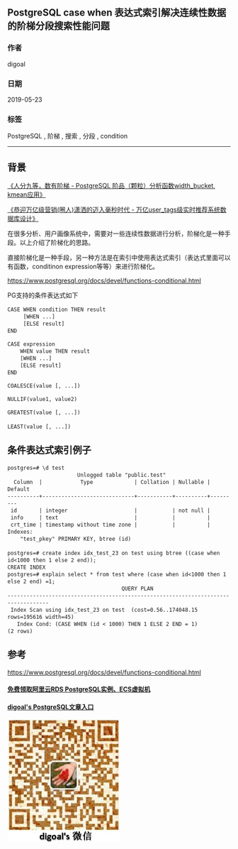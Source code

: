 ## PostgreSQL case when 表达式索引解决连续性数据的阶梯分段搜索性能问题   
                                                        
### 作者                                                        
digoal                                                        
                                                        
### 日期                                                        
2019-05-23                                                        
                                                        
### 标签                                                        
PostgreSQL , 阶梯 , 搜索 , 分段 , condition          
                                                        
----                                                        
                                                        
## 背景    
[《人分九等，数有阶梯 - PostgreSQL 阶品（颗粒）分析函数width_bucket, kmean应用》](../201707/20170715_01.md)    
  
[《恭迎万亿级营销(圈人)潇洒的迈入毫秒时代 - 万亿user_tags级实时推荐系统数据库设计》](../201612/20161225_01.md)    
  
在很多分析、用户画像系统中，需要对一些连续性数据进行分析，阶梯化是一种手段。以上介绍了阶梯化的思路。  
  
直接阶梯化是一种手段，另一种方法是在索引中使用表达式索引（表达式里面可以有函数，conditinon expression等等）来进行阶梯化。  
  
https://www.postgresql.org/docs/devel/functions-conditional.html  
  
PG支持的条件表达式如下  
  
```  
CASE WHEN condition THEN result  
     [WHEN ...]  
     [ELSE result]  
END  
```  
  
```  
CASE expression  
    WHEN value THEN result  
    [WHEN ...]  
    [ELSE result]  
END  
```  
  
```  
COALESCE(value [, ...])  
```  
  
```  
NULLIF(value1, value2)  
```  
  
```  
GREATEST(value [, ...])  
  
LEAST(value [, ...])  
```  
  
## 条件表达式索引例子  
  
```  
postgres=# \d test  
                      Unlogged table "public.test"  
  Column  |            Type             | Collation | Nullable | Default   
----------+-----------------------------+-----------+----------+---------  
 id       | integer                     |           | not null |   
 info     | text                        |           |          |   
 crt_time | timestamp without time zone |           |          |   
Indexes:  
    "test_pkey" PRIMARY KEY, btree (id)  
  
postgres=# create index idx_test_23 on test using btree ((case when id<1000 then 1 else 2 end));  
CREATE INDEX  
postgres=# explain select * from test where (case when id<1000 then 1 else 2 end) =1;  
                                    QUERY PLAN                                       
-----------------------------------------------------------------------------------  
 Index Scan using idx_test_23 on test  (cost=0.56..174048.15 rows=195616 width=45)  
   Index Cond: (CASE WHEN (id < 1000) THEN 1 ELSE 2 END = 1)  
(2 rows)  
```  
  
  
## 参考  
https://www.postgresql.org/docs/devel/functions-conditional.html  
    
  
  
  
  
  
  
  
  
  
#### [免费领取阿里云RDS PostgreSQL实例、ECS虚拟机](https://free.aliyun.com/ "57258f76c37864c6e6d23383d05714ea")
  
  
#### [digoal's PostgreSQL文章入口](https://github.com/digoal/blog/blob/master/README.md "22709685feb7cab07d30f30387f0a9ae")
  
  
![digoal's weixin](../pic/digoal_weixin.jpg "f7ad92eeba24523fd47a6e1a0e691b59")
  
  
  
  
  
  
  
